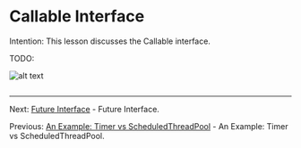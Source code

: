 # Callable Interface

Intention: This lesson discusses the Callable interface.

TODO:

![alt text](../../etc/multithreading/img.png "Img")

```java

```

<hr>

Next: [Future Interface](chapter_35.md "Future Interface") - Future Interface.

Previous: [An Example: Timer vs ScheduledThreadPool](chapter_33.md "An Example: Timer vs ScheduledThreadPool") - 
An Example: Timer vs ScheduledThreadPool.
